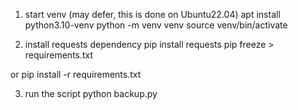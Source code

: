 1. start venv (may defer, this is done on Ubuntu22.04)
apt install python3.10-venv
python -m venv venv
source venv/bin/activate

2. install requests dependency
pip install requests
pip freeze > requirements.txt

or
pip install -r requirements.txt

3. run the script
python backup.py
